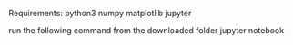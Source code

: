 Requirements:
python3
numpy 
matplotlib
jupyter

run the following command from the downloaded folder
jupyter notebook

